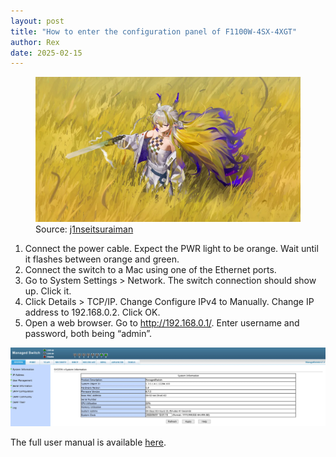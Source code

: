 ```yaml
---
layout: post
title: "How to enter the configuration panel of F1100W-4SX-4XGT"
author: Rex
date: 2025-02-15
---
```


<figure>
  <img src="cover.png" alt="cover">
  <figcaption>Source: <a href="https://www.pixiv.net/en/artworks/124668023">j1nseitsuraiman</a></figcaption>
</figure>

1. Connect the power cable. Expect the PWR light to be orange. Wait until it flashes between orange and green.
2. Connect the switch to a Mac using one of the Ethernet ports.
3. Go to System Settings > Network. The switch connection should show up. Click it.
4. Click Details > TCP/IP. Change Configure IPv4 to Manually. Change IP address to 192.168.0.2. Click OK.
5. Open a web browser. Go to http://192.168.0.1/. Enter username and password, both being “admin”.

![1](1.png)

The full user manual is available [here](https://archive.org/details/2.5-g-10-g-series-l-3-switch-web-manual).
